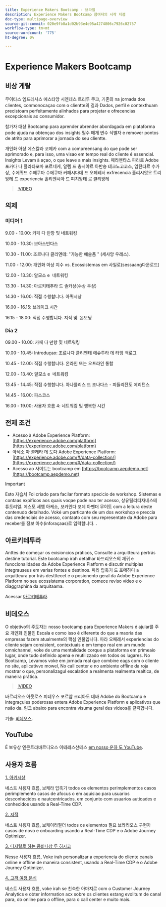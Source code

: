 ```yaml
---
title: Experience Makers Bootcamp - 브라질
description: Experience Makers Bootcamp 참여자의 시작 지점
doc-type: multipage-overview
source-git-commit: 020e9fb8a1d02b93e4e95a4274806c7926c02757
workflow-type: tm+mt
source-wordcount: '775'
ht-degree: 0%

---
```


# Experience Makers Bootcamp

## 비상 게랄

무이타스 엠프레사스 에스타앙 시엔테스 트리투 쿠크, 기존의 na jornada dos clientes, conmonocaçao com o clientte의 결과 Dados, perfil e contexthuam precistoam perfeitamente alinhados para projetar e ofrecencias excepcionais ao consumidor.

참가자 대상 Bootcamp para aprender abrender abordagada em plataforma pode ajuda na obtençao dos insights 필수 매개 변수 식별자 e remover pontos de atrito para aprimorar a jornada do seu clientte.

개인화 아상 에스칼라 코메카 com a compreensang do que pode ser aprimorado e, para isso, uma visao em tempo real do cliente é essencial. Insights Levam à açao, o que leave a mais insights. 페라멘타스 파라로 Adobe 포카다 나 플라타포마 포르네케, 알렘 드 충시야르 아반송 테크노고코스, 임탄타르 수가상, 수에퀴드 수에쿠마 수에쿠마 커패시다데 드 오페레서 exfrecencia 홀리시앗오 트리앙테 드 experiencia 홀리엔시아 드 피치앙테 르 클리앙테

>[!VIDEO](https://video.tv.adobe.com/v/344962?quality=12&enable=on)

## 의제

### 미디어 1

9.00 - 10.00: 카페 다 만항 및 네트워킹

10.00 - 10.30: 보아스빈다스 &#x200B;

10.30 - 11.00: 조르나다 클리엔테: &quot;가능한 예술품 &quot; (세사앙 우레스)&#x200B;.

11.00 - 12.00: 개인화 아상 지수 vs. Ecossistemas em 사일로(sessaang&#x200B;다운로드)

12.00 - 13.30: 알모소 e &#x200B; 네트워킹

13.30 - 14.30: 아르키테추라 드 솔카상(수상 우상) &#x200B;

14.30 - 16.00: 직접 수행합니다. 아퀴시상 &#x200B;

16.00 - 16.15: 브레이크 시간

16.15 - 18.00: 직접 수행합니다. 지적 및 &#x200B; 온보딩


### Dia 2

09.00 - 10.00: 카페 다 만항 및 네트워킹

10.00 - 10.45: Introduçao: 조르나다 클리엔테 에슈투라 데 타임 백로그

10.45 - 12.00: 직접 수행합니다. 온라인 또는 오프라인 통합

12.00 - 13.40: 알모소 e &#x200B; 네트워킹

13.45 - 14.45: 직접 수행합니다. 아나를리스 드 조나다스 - 피들리잔도 예리턴스

14.45 - 16.00: 파스코스

16.00 - 19.00: 사용자 흐름 4: 네트워킹 및 행복한 시간


## 전제 조건

- Acesso à Adobe Experience Platform: [https://experience.adobe.com/platform](https://experience.adobe.com/platform)
- 아세소 아 콜레타 데 도다 Adobe Experience Platform: [https://experience.adobe.com/#/data-collection/](https://experience.adobe.com/#/data-collection/)
- Acesso ao 사이트는 bootcamp em [https://bootcamp.aepdemo.net](https://bootcamp.aepdemo.net)

>[!IMPORTANT]
>
>Esto 자습서 Foi criado para facilar formato specicio de workshop. Sistemas e contaas expificos aos quais voqae pode nao ter acesso, 상유틸리티자네스테 튜토리얼. 메스모 세엠 아케소, 보카인다 포데 아펜더 무이토 com a leitura deste contenudo detalhado. Voké um particante de um dos workshop e preccia das credenciais de acesso, contaato com seu representate da Adobe para receber를 정보 아수(inforaçaas)로 입력합니다. .

## 아르키테투라

Anttes de começar os exisioncios práticos, Consulte a arquitteura pertrás destine tutorial. Este bootcamp irah detalhar 바드리오스의 재귀 e funccionalidades da Adobe Experience Platform e discutir multiplas integrauseus em varias fontes e destinos. 파라 압축기 드 포메하다 a arquitteura por trás destttecet e o posionento geral da Adobe Experience Platform no seu ecossistema corporation, comece reviso vídeo e o diaggraphina da arquitaama.

Acessar [아르키테투라](https://experienceleague.adobe.com/docs/platform-learn/comprehensive-technical-tutorial-v22/architecture.html?lang=pt-BR).

## 비데오스

O objetivo의 주도자는 nosso bootcamp para Experience Makers é ajular를 주요 개인화 인물인 Escala e como isso é diferente do que a maoria das empresas fazem atualmente의 핵심 인물입니다. 파라 오페레서 experiencias do cliente sejam consistent, contextuais e em tempo real em um mundo omnichannel, voke de uma mentalidade corque a plataforma em primeaio lugar, onde tudo definido apena e reutilizzado em todos os lugares. No Bootcamp, Levamos voke em jornada real que combine eags com o cliente no site, aplicativvo mowel, No call center e no ambiente offline da roja mostrar o que, personalizagul escalation a realmenta realmenta realtica, de maneira prática.

>[!VIDEO](https://video.tv.adobe.com/v/345446?quality=12&enable=on)

바르리오스 아웃로스 피데우스 포르암 크리아도 데바 Adobe do Bootcamp e integraçules poderosas entera Adobe Experience Platform e aplicativos que nsão da. 링크 abaixo para encontra visuma geral des vídeos를 클릭합니다.

기술: [비데오스](https://experienceleague.adobe.com/docs/platform-learn/comprehensive-technical-tutorial-v22/videos.html?lang=pt-BR).

## YouTube

É 보유상 엔콘트라바르디오스 이테레스산테스 [em nosso 운하 도 YouTube](https://www.youtube.com/channel/UCUKG2dkZ9pYuZUPebQ21jUw).

## 사용자 흐름

[1. 아키시상](./uc/uc1/uc1.md)

네스트 사용자 흐름, 보케라 압축기 todos os elementos perimplementos casos perimplemento casos de afocus o em aquisiao para usuarios desconhecidos e nautcentricados, em conjunto com usuarios auticades e conhecidos usando a Real-Time CDP.

[2. 지적](./uc/uc2/uc2.md)

네스트 사용자 흐름, 보케이라필더 todos os elementos 필요 브라리오스 구현자 casos de novo e onboarding usando a Real-Time CDP e o Adobe Journey Optimizer.

[3. 디지털로 하는 콤비나상 두 히시코 ](./uc/uc3/uc3.md)

Nesse 사용자 흐름, Voke irah personalizar a experiencia do cliente canais online e offline de maneira consistent, usando a Real-Time CDP e o Adobe Journey Optimizer.

[4. 고객 여정 분석](./uc/uc4/uc4.md)

네스트 사용자 흐름, voke irah se 친숙한 아마지르 com o Customer Journey Analytics e obter information acx sobre os clientes estang evolitum de canal para, do online para o offline, para o call center e muito mais.
